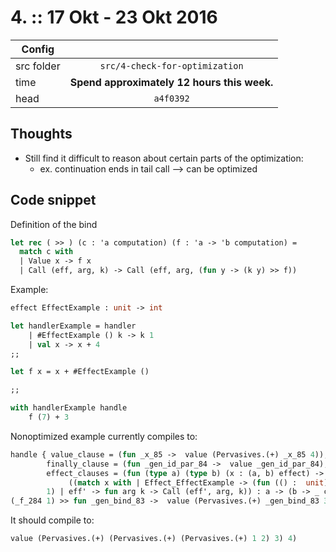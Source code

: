 # 4. :: 17 Okt - 23 Okt 2016

| Config        |          |
| ------------- |:--------:|
| src folder    | `src/4-check-for-optimization` |
| time          | **Spend approximately 12 hours this week.**      |
| head          | `a4f0392`      |

## Thoughts
- Still find it difficult to reason about certain parts of the optimization:
	* ex. continuation ends in tail call --> can be optimized

## Code snippet

Definition of the bind
```ocaml
let rec ( >> ) (c : 'a computation) (f : 'a -> 'b computation) =
  match c with
  | Value x -> f x
  | Call (eff, arg, k) -> Call (eff, arg, (fun y -> (k y) >> f))
```

Example:
```ocaml
effect EffectExample : unit -> int

let handlerExample = handler
	| #EffectExample () k -> k 1
	| val x -> x + 4
;;

let f x = x + #EffectExample ()

;;

with handlerExample handle
    f (7) + 3
```

Nonoptimized example currently compiles to:
```ocaml
handle { value_clause = (fun _x_85 ->  value (Pervasives.(+) _x_85 4));
        finally_clause = (fun _gen_id_par_84 ->  value _gen_id_par_84);
        effect_clauses = (fun (type a) (type b) (x : (a, b) effect) ->
             ((match x with | Effect_EffectExample -> (fun (() :  unit) (_k_86 :  int -> _ computation) -> _k_86
        1) | eff' -> fun arg k -> Call (eff', arg, k)) : a -> (b -> _ computation) -> _ computation)) } (
(_f_284 1) >> fun _gen_bind_83 ->  value (Pervasives.(+) _gen_bind_83 3))
```

It should compile to:
```ocaml
value (Pervasives.(+) (Pervasives.(+) (Pervasives.(+) 1 2) 3) 4)
```
